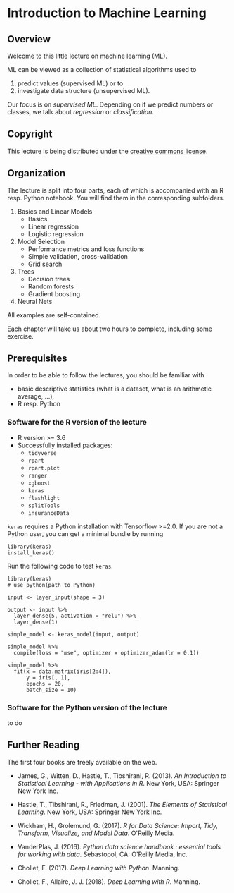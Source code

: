 # Introduction to Machine Learning

## Overview

Welcome to this little lecture on machine learning (ML). 

ML can be viewed as a collection of statistical algorithms used to

1. predict values (supervised ML) or to
2. investigate data structure (unsupervised ML).

Our focus is on *supervised ML*. Depending on if we predict numbers or classes, we talk about *regression* or *classification*.

## Copyright

This lecture is being distributed under the [creative commons license](https://creativecommons.org/licenses/by/2.0/).

## Organization

The lecture is split into four parts, each of which is accompanied with an R resp. Python notebook. You will find them in the corresponding subfolders.

1. Basics and Linear Models 
    - Basics
    - Linear regression
    - Logistic regression
2. Model Selection
    - Performance metrics and loss functions
    - Simple validation, cross-validation
    - Grid search
3. Trees
    - Decision trees
    - Random forests
    - Gradient boosting
4. Neural Nets

All examples are self-contained.

Each chapter will take us about two hours to complete, including some exercise.

## Prerequisites

In order to be able to follow the lectures, you should be familiar with

- basic descriptive statistics (what is a dataset, what is an arithmetic average, ...),
- R resp. Python

### Software for the R version of the lecture

- R version >= 3.6
- Successfully installed packages:
    - `tidyverse`
    - `rpart`
    - `rpart.plot`
    - `ranger`
    - `xgboost`
    - `keras`
    - `flashlight`
    - `splitTools`
    - `insuranceData`

`keras` requires a Python installation with Tensorflow >=2.0. If you are not a Python user, you can get a minimal bundle by running 

```
library(keras)
install_keras()
```

Run the following code to test `keras`.

```
library(keras)
# use_python(path to Python)

input <- layer_input(shape = 3)

output <- input %>% 
  layer_dense(5, activation = "relu") %>% 
  layer_dense(1)

simple_model <- keras_model(input, output)

simple_model %>% 
  compile(loss = "mse", optimizer = optimizer_adam(lr = 0.1))

simple_model %>% 
  fit(x = data.matrix(iris[2:4]),
      y = iris[, 1],
      epochs = 20,
      batch_size = 10)
```

### Software for the Python version of the lecture

to do


## Further Reading

The first four books are freely available on the web.

- James, G., Witten, D., Hastie, T., Tibshirani, R. (2013). *An Introduction to Statistical Learning - with Applications in R*. New York, USA: Springer New York Inc.

- Hastie, T., Tibshirani, R., Friedman, J. (2001). *The Elements of Statistical Learning*. New York, USA: Springer New York Inc.

- Wickham, H., Grolemund, G. (2017). *R for Data Science: Import, Tidy, Transform, Visualize, and Model Data*. O'Reilly Media. 

- VanderPlas, J. (2016). *Python data science handbook : essential tools for working with data*. Sebastopol, CA: O'Reilly Media, Inc.

- Chollet, F. (2017). *Deep Learning with Python*. Manning.

- Chollet, F., Allaire, J. J. (2018). *Deep Learning with R*. Manning.



